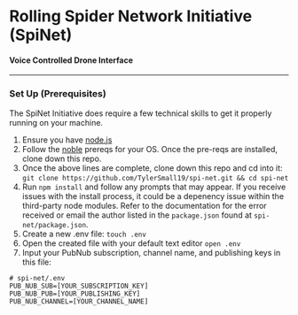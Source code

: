 # Rolling Spider Network Initiative (SpiNet)
#### Voice Controlled Drone Interface
-----------------------------
### Set Up (Prerequisites)
The SpiNet Initiative does require a few technical skills to get it properly running on your machine.

1. Ensure you have [node.js](https://nodejs.org/en/download/package-manager/)
2. Follow the [noble](https://github.com/sandeepmistry/noble#prerequisites) prereqs for your OS. Once the pre-reqs are installed, clone down this repo.
3. Once the above lines are complete, clone down this repo and cd into it: `git clone https://github.com/TylerSmall19/spi-net.git && cd spi-net`
4. Run `npm install` and follow any prompts that may appear. If you receive issues with the install process, it could be a depenency issue within the third-party node modules. Refer to the documentation for the error received or email the author listed in the `package.json` found at `spi-net/package.json`.
5. Create a new .env file: `touch .env`
6. Open the created file with your default text editor `open .env`
7. Input your PubNub subscription, channel name, and publishing keys in this file:

```
# spi-net/.env
PUB_NUB_SUB=[YOUR_SUBSCRIPTION_KEY]
PUB_NUB_PUB=[YOUR_PUBLISHING_KEY]
PUB_NUB_CHANNEL=[YOUR_CHANNEL_NAME]
```
